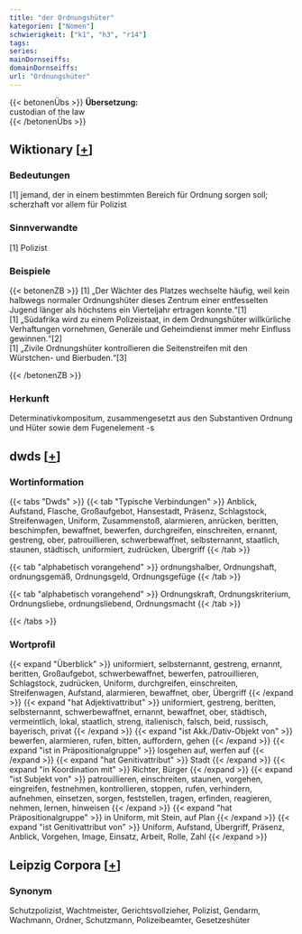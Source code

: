 ```yaml
---
title: "der Ordnungshüter"
kategorien: ["Nomen"]
schwierigkeit: ["k1", "h3", "r14"]
tags:
series:
mainDornseiffs:
domainDornseiffs:
url: "Ordnungshüter"
---
```


{{< betonenÜbs >}}
**Übersetzung:**  
custodian of the law  
{{< /betonenÜbs >}}

## Wiktionary [[+](https://de.wiktionary.org/wiki/Ordnungshüter)]

### Bedeutungen
[1] jemand, der in einem bestimmten Bereich für Ordnung sorgen soll; scherzhaft vor allem für Polizist  

### Sinnverwandte
[1] Polizist  

### Beispiele
{{< betonenZB >}}
[1] „Der Wächter des Platzes wechselte häufig, weil kein halbwegs normaler Ordnungshüter dieses Zentrum einer entfesselten Jugend länger als höchstens ein Vierteljahr ertragen konnte.“[1]  
[1] „Südafrika wird zu einem Polizeistaat, in dem Ordnungshüter willkürliche Verhaftungen vornehmen, Generäle und Geheimdienst immer mehr Einfluss gewinnen.“[2]  
[1] „Zivile Ordnungshüter kontrollieren die Seitenstreifen mit den Würstchen- und Bierbuden.“[3]  

{{< /betonenZB >}}
### Herkunft
Determinativkompositum, zusammengesetzt aus den Substantiven Ordnung und Hüter sowie dem Fugenelement -s  



## dwds [[+](https://www.dwds.de/wb/Ordnungshüter)]

### Wortinformation
{{< tabs "Dwds" >}}
{{< tab "Typische Verbindungen" >}}
Anblick, Aufstand, Flasche, Großaufgebot, Hansestadt, Präsenz, Schlagstock, Streifenwagen, Uniform, Zusammenstoß, alarmieren, anrücken, beritten, beschimpfen, bewaffnet, bewerfen, durchgreifen, einschreiten, ernannt, gestreng, ober, patrouillieren, schwerbewaffnet, selbsternannt, staatlich, staunen, städtisch, uniformiert, zudrücken, Übergriff
{{< /tab >}}

{{< tab "alphabetisch vorangehend" >}}
ordnungshalber, Ordnungshaft, ordnungsgemäß, Ordnungsgeld, Ordnungsgefüge
{{< /tab >}}

{{< tab "alphabetisch vorangehend" >}}
Ordnungskraft, Ordnungskriterium, Ordnungsliebe, ordnungsliebend, Ordnungsmacht
{{< /tab >}}

{{< /tabs >}}

### Wortprofil
{{< expand "Überblick" >}} uniformiert, selbsternannt, gestreng, ernannt, beritten, Großaufgebot, schwerbewaffnet, bewerfen, patrouillieren, Schlagstock, zudrücken, Uniform, durchgreifen, einschreiten, Streifenwagen, Aufstand, alarmieren, bewaffnet, ober, Übergriff {{< /expand >}}
{{< expand "hat Adjektivattribut" >}} uniformiert, gestreng, beritten, selbsternannt, schwerbewaffnet, ernannt, bewaffnet, ober, städtisch, vermeintlich, lokal, staatlich, streng, italienisch, falsch, beid, russisch, bayerisch, privat {{< /expand >}}
{{< expand "ist Akk./Dativ-Objekt von" >}} bewerfen, alarmieren, rufen, bitten, auffordern, gehen {{< /expand >}}
{{< expand "ist in Präpositionalgruppe" >}} losgehen auf, werfen auf {{< /expand >}}
{{< expand "hat Genitivattribut" >}} Stadt {{< /expand >}}
{{< expand "in Koordination mit" >}} Richter, Bürger {{< /expand >}}
{{< expand "ist Subjekt von" >}} patrouillieren, einschreiten, staunen, vorgehen, eingreifen, festnehmen, kontrollieren, stoppen, rufen, verhindern, aufnehmen, einsetzen, sorgen, feststellen, tragen, erfinden, reagieren, nehmen, lernen, hinweisen {{< /expand >}}
{{< expand "hat Präpositionalgruppe" >}} in Uniform, mit Stein, auf Plan {{< /expand >}}
{{< expand "ist Genitivattribut von" >}} Uniform, Aufstand, Übergriff, Präsenz, Anblick, Vorgehen, Image, Einsatz, Arbeit, Rolle, Zahl {{< /expand >}}

## Leipzig Corpora [[+](https://corpora.uni-leipzig.de/en/res?word=Ordnungshüter&corpusId=deu_newscrawl-public_2018)]


### Synonym
Schutzpolizist, Wachtmeister, Gerichtsvollzieher, Polizist, Gendarm, Wachmann, Ordner, Schutzmann, Polizeibeamter, Gesetzeshüter

